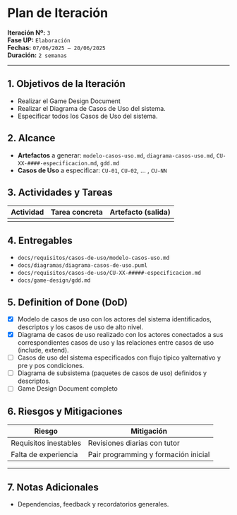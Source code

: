 # Plan de Iteración

**Iteración Nº:** `3`  
**Fase UP:** `Elaboración`  
**Fechas:** `07/06/2025 – 20/06/2025`  
**Duración:** `2 semanas`

---
## 1. Objetivos de la Iteración
- Realizar el Game Design Document
- Realizar el Diagrama de Casos de Uso del sistema.
- Especificar todos los Casos de Uso del sistema.

## 2. Alcance
* **Artefactos** a generar: `modelo-casos-uso.md`, `diagrama-casos-uso.md`, `CU-XX-####-especificacion.md`, `gdd.md`
* **Casos de Uso** a especificar: `CU-01`, `CU-02`, … , `CU-NN`

## 3. Actividades y Tareas 
| Actividad | Tarea concreta | Artefacto (salida) |
| --------- | -------------- | ------------------ |
|           |                |                    |

## 4. Entregables
- `docs/requisitos/casos-de-uso/modelo-casos-uso.md`
- `docs/diagramas/diagrama-casos-de-uso.puml`
- `docs/requisitos/casos-de-uso/CU-XX-#####-especificacion.md`
- `docs/game-design/gdd.md`

## 5. Definition of Done (DoD)
- [X] Modelo de casos de uso con los actores del sistema identificados, descriptos y los casos de uso de alto nivel.
- [X] Diagrama de casos de uso realizado con los actores conectados a sus correspondientes casos de uso y las relaciones entre casos de uso (include, extend).
- [ ] Casos de uso del sistema especificados con flujo típico yalternativo y pre y pos condiciones.
- [ ] Diagrama de subsistema (paquetes de casos de uso) definidos y descriptos.
- [ ] Game Design Document completo

## 6. Riesgos y Mitigaciones

| Riesgo                | Mitigación                           |
| --------------------- | ------------------------------------ |
| Requisitos inestables | Revisiones diarias con tutor         |
| Falta de experiencia  | Pair programming y formación inicial |

---

## 7. Notas Adicionales

* Dependencias, feedback y recordatorios generales.
